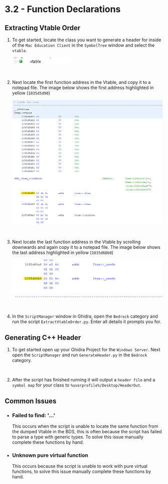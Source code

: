 # 3.2 - Function Declarations

## Extracting Vtable Order

1. To get started, locate the class you want to generate a header for inside of the `Mac Education Client` in the `SymbolTree` window and select the `vtable`. 

    ![](./images/3.2/vtable_symbol.png)

<br />

2. Next locate the first function address in the Vtable, and copy it to a notepad file. The image below shows the first address highlighted in yellow (`1035d5d90`)

    ![](./images/3.2/first_address.png)

<br />

3. Next locate the last function address in the Vtable by scrolling downwards and again copy it to a notepad file. The image below shows the last address highlighted in yellow (`1035d60b0`)

    ![](./images/3.2/last_address.png)

<br />

4. In the `ScriptManager` window in Ghidra, open the `Bedrock` category and run the script `ExtractVtableOrder.py`. Enter all details it prompts you for.


## Generating C++ Header

1. To get started open up your Ghidra Project for the `Windows Server`. Next open the `ScriptManager` and run `GenerateHeader.py` in the `Bedrock` category.

<br />

2. After the script has finished running it will output a `header file` and a `symbol map` for your class to `%userprofile%/Desktop/HeaderOut`.


## Common Issues
- ### Failed to find: '...'
    This occurs when the script is unable to locate the same function from the dumped Vtable in the BDS, this is often because the script has failed to parse a type with generic types. To solve this issue manually complete these functions by hand. 
    
- ### Unknown pure virtual function
    This occurs because the script is unable to work with pure virtual functions, to solve this issue manually complete these functions by hand.
